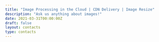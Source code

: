 ```yaml
---
title: "Image Processing in the Cloud | CDN Delivery | Image Resize"
description: "Ask us anything about images!"
date: 2021-03-31T00:00:00Z
draft: false
layout: contacts
type: contacts
---
```



